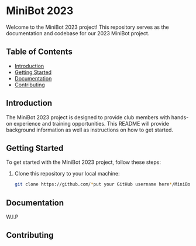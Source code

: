 # MiniBot 2023

Welcome to the MiniBot 2023 project! This repository serves as the documentation and codebase for our 2023 MiniBot project.

## Table of Contents

- [Introduction](#introduction)
- [Getting Started](#getting-started)
- [Documentation](#documentation)
- [Contributing](#contributing)

## Introduction

The MiniBot 2023 project is designed to provide club members with hands-on experience and training opportunities. This README will provide background information as well as instructions on how to get started. 

## Getting Started

To get started with the MiniBot 2023 project, follow these steps:

1. Clone this repository to your local machine:

   ```bash
   git clone https://github.com/*put your GitHub username here*/MiniBot-2023.git

## Documentation

W.I.P

## Contributing


